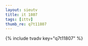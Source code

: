 ```yaml
--- 
layout: sieutv
title: it 1807
tags: [ittv]
thumb_re: q7t11807
---
```

{% include tvadv key="q7t11807" %} 
